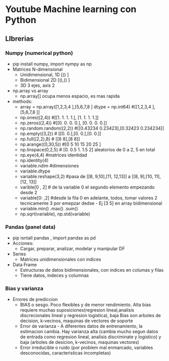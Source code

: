 # Youtube Machine learning con Python


## LIbrerias
### Numpy (numerical python)
- pip install numpy, import nympy as np
- Matrices N-dimensional
    - Unidimensional, 1D [() ]
    - Bidimensional 2D [(),() ]
    - 3D 3 ejes, axis 2
- np.array vs array
    - np.array[] ocupa menos espacio, es mas rapida
- methods:
    - array = np.array([1,2,3,4 ],[5,6,7,8 ] dtype = np.int64)  #[[1,2,3,4 ],[5,6,7,8 ]]
    - np.ones((2,4))  #[[1. 1. 1. 1.], [1. 1. 1. 1.]]
    - np.zeros((2,4))  #[[0. 0. 0. 0.], [0. 0. 0. 0.]]
    - np.random.random((2,2))  #[[0.43234  0.23423],[0.32423  0.234234]]
    - np.empty((3,2)) # [[0. 0.],[0. 0.],[0. 0.]]
    - np.full((2,2),8)  # [[8 8],[8 8]]
    - np.arange((0,30,5))  #[0 5 10 15 20 25 ]
    - np.linspace(0,2,5) # [0. 0.5 1. 1.5 2]  aleatorios de 0 a 2, 5 en total
    - np.eye(4,4)   #matrices identidad
    - np.identity(4)
    - variable.ndim  #dimensiones
    - variable.dtype
    - variable.reshape(3,2) #pasa de [[8, 9,10],[11, 12,13]] a [[8, 9],[10, 11],[12, 13]]
    - varible[0 , 2]  # de la variable 0 el segundo elemento empezando desde 2
    - variable[0: ,2] #desde la fila 0 en adelante, todos, tomar valores 2 tecnicamente 3 por emepzar dedse - Ej [3 5] en array bidimensional
    - variable.min()  .max() .sum()  
    - np.sqrt(variable), np.std(variable)


### Pandas (panel data) 
- pip isntall pandas , import pandas as pd
- Acciones:
    - Cargar, preparar, analizar, modelar y manipular DF
- Series
    - Matrices unidimensionales con indices
- Data Frame
    - Estructuras de datos bidimensionales, con indices en columas y filas
    - Tiene datos, indeces y columnas


### Bias y varianza
- Errores de prediccion
    - BIAS o sesgo.  Poco flexibles y de menor rendimiento. Alta bias requiere muchas suposiciones(regresion lineal,analisis discrecionales lineal y regresion logistica), baja Bias son arboles de decision, k-vecinos, maquinas de vectores de soporte
    - Error de varianza - A diferentes datos de entrenamiento, la estimacion cambia. Hay varianza alta (cambia mucho segun datos de entrada como regresion lineal, analisis discriminate y logistico) y baja (arboles de desicion, k-vecinos, maquinas vectores)
    - Error irreducible o ruido (por problem mal enmarcado, variables desconocidas, caracteristicas incompletas)

